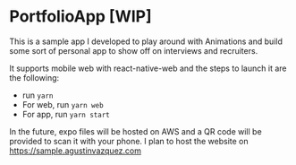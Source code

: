 # PortfolioApp [WIP]

This is a sample app I developed to play around with Animations and build some sort of personal app to show off on interviews and recruiters.

It supports mobile web with react-native-web and the steps to launch it are the following:

- run `yarn`
- For web, run `yarn web`
- For app, run `yarn start`


In the future, expo files will be hosted on AWS and a QR code will be provided to scan it with your phone. I plan to host the website on https://sample.agustinvazquez.com
